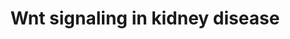 ---
annotations:
- id: PW:0000200
  parent: signaling pathway
  type: Pathway Ontology
  value: Wnt signaling, the planar cell polarity pathway
- id: PW:0000008
  parent: signaling pathway
  type: Pathway Ontology
  value: Wnt signaling pathway
- id: PW:0000013
  parent: disease pathway
  type: Pathway Ontology
  value: disease pathway
- id: DOID:557
  type: Disease Ontology
  value: kidney disease
authors:
- AARandCo
- Mkutmon
- AlexanderPico
- Khanspers
- MaintBot
- AgustinGV
- Eweitz
citedin: ''
communities:
- Diseases
- Renal_Genomics
description: This pathway is modeled after Figure 5 of the article "Glomerulocystic
  kidney disease" (Bissler, et al. 2010). The gene product Wnt signals two different
  paths titled canonical and non-canonical. The non-canonical path is mediated by
  the membrane bound protein Disheveled (Dvl) which then controls the planar cell
  Polarity. The canonical path on the other hand is mediated by the cytoplasmic protein
  Disheveled (Dvl) and then is effected through b-catenin transcription. The complex
  of Nphp2 and Nphp3 seem to help facilitate the process by controlling the Wnt signaling.  Bergmann,
  et al. (2008) showed that Nphp3 deficiency in Xenopus resulted to planar cell polarity
  defects.
last-edited: 2024-03-27
ndex: null
organisms:
- Mus musculus
redirect_from:
- /index.php/Pathway:WP3857
- /instance/WP3857
- /instance/WP3857_r129329
revision: r129329
schema-jsonld:
- '@context': https://schema.org/
  '@id': https://wikipathways.github.io/pathways/WP3857.html
  '@type': Dataset
  creator:
    '@type': Organization
    name: WikiPathways
  description: This pathway is modeled after Figure 5 of the article "Glomerulocystic
    kidney disease" (Bissler, et al. 2010). The gene product Wnt signals two different
    paths titled canonical and non-canonical. The non-canonical path is mediated by
    the membrane bound protein Disheveled (Dvl) which then controls the planar cell
    Polarity. The canonical path on the other hand is mediated by the cytoplasmic
    protein Disheveled (Dvl) and then is effected through b-catenin transcription.
    The complex of Nphp2 and Nphp3 seem to help facilitate the process by controlling
    the Wnt signaling.  Bergmann, et al. (2008) showed that Nphp3 deficiency in Xenopus
    resulted to planar cell polarity defects.
  keywords:
  - APC
  - Axin
  - Beta-catenin
  - Btrc
  - Calcium
  - CsnK1a1
  - Dvl1
  - Dvl2
  - Dvl3
  - Fzd1
  - Fzd2
  - Fzd3
  - Fzd4
  - Fzd5
  - Fzd6
  - Fzd7
  - Fzd8
  - Fzd9
  - Gsk3B
  - Kitl
  - Lrp5
  - Lrp6
  - Mapk10
  - Mapk8
  - Mapk9
  - Nphp2
  - Nphp3
  - Rhoa
  - Wnt1
  - Wnt10a
  - Wnt10b
  - Wnt11
  - Wnt16
  - Wnt2
  - Wnt2b
  - Wnt3
  - Wnt3a
  - Wnt4
  - Wnt5a
  - Wnt5b
  - Wnt6
  - Wnt7a
  - Wnt7b
  - Wnt9b
  license: CC0
  name: Wnt signaling in kidney disease
seo: CreativeWork
title: Wnt signaling in kidney disease
wpid: WP3857
---